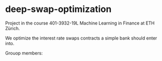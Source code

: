# deep-swap-optimization
Project in the course 401-3932-19L  Machine Learning in Finance at ETH Zürich. 

We optimize the interest rate swaps contracts a simple bank should enter into.

Grouop members: 

